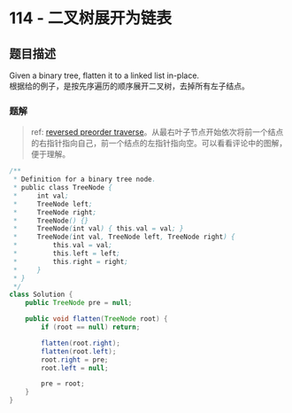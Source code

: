 # 114 - 二叉树展开为链表 

## 题目描述
Given a binary tree, flatten it to a linked list in-place.  
根据给的例子，是按先序遍历的顺序展开二叉树，去掉所有左子结点。


### 题解
> ref: [reversed preorder traverse](https://leetcode.com/problems/flatten-binary-tree-to-linked-list/discuss/36977/)。从最右叶子节点开始依次将前一个结点的右指针指向自己，前一个结点的左指针指向空。可以看看评论中的图解，便于理解。

```java
/**
 * Definition for a binary tree node.
 * public class TreeNode {
 *     int val;
 *     TreeNode left;
 *     TreeNode right;
 *     TreeNode() {}
 *     TreeNode(int val) { this.val = val; }
 *     TreeNode(int val, TreeNode left, TreeNode right) {
 *         this.val = val;
 *         this.left = left;
 *         this.right = right;
 *     }
 * }
 */
class Solution {
    public TreeNode pre = null;

    public void flatten(TreeNode root) {
        if (root == null) return;

        flatten(root.right);
        flatten(root.left);
        root.right = pre;
        root.left = null;

        pre = root;
    }
}        
```

